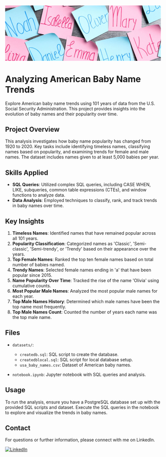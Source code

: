 ![Banner](images/Baby_Names_Banner_Image.png)

# Analyzing American Baby Name Trends

Explore American baby name trends using 101 years of data from the U.S. Social Security Administration. This project provides insights into the evolution of baby names and their popularity over time.

## Project Overview

This analysis investigates how baby name popularity has changed from 1920 to 2020. Key tasks include identifying timeless names, classifying names based on popularity, and examining trends for female and male names. The dataset includes names given to at least 5,000 babies per year.

## Skills Applied

- **SQL Queries**: Utilized complex SQL queries, including CASE WHEN, LIKE, subqueries, common table expressions (CTEs), and window functions to analyze data.
- **Data Analysis**: Employed techniques to classify, rank, and track trends in baby names over time.

## Key Insights

1. **Timeless Names**: Identified names that have remained popular across all 101 years.
2. **Popularity Classification**: Categorized names as 'Classic', 'Semi-classic', 'Semi-trendy', or 'Trendy' based on their appearance over the years.
3. **Top Female Names**: Ranked the top ten female names based on total number of babies named.
4. **Trendy Names**: Selected female names ending in 'a' that have been popular since 2015.
5. **Name Popularity Over Time**: Tracked the rise of the name 'Olivia' using cumulative counts.
6. **Most Popular Male Names**: Analyzed the most popular male names for each year.
7. **Top Male Names History**: Determined which male names have been the top name most frequently.
8. **Top Male Names Count**: Counted the number of years each name was the top male name.

## Files

- `datasets/`:

  - `createdb.sql`: SQL script to create the database.
  - `createdblocal.sql`: SQL script for local database setup.
  - `usa_baby_names.csv`: Dataset of American baby names.

- `notebook.ipynb`: Jupyter notebook with SQL queries and analysis.

## Usage

To run the analysis, ensure you have a PostgreSQL database set up with the provided SQL scripts and dataset. Execute the SQL queries in the notebook to explore and visualize the trends in baby names.

## Contact

For questions or further information, please connect with me on LinkedIn.

<a href="https://www.linkedin.com/in/jeanpaulomv/"><img src="https://img.shields.io/badge/jeanpaulomv-0077B5?style=for-the-badge&logo=linkedin&logoColor=white" alt="LinkedIn" height="30"></a>
